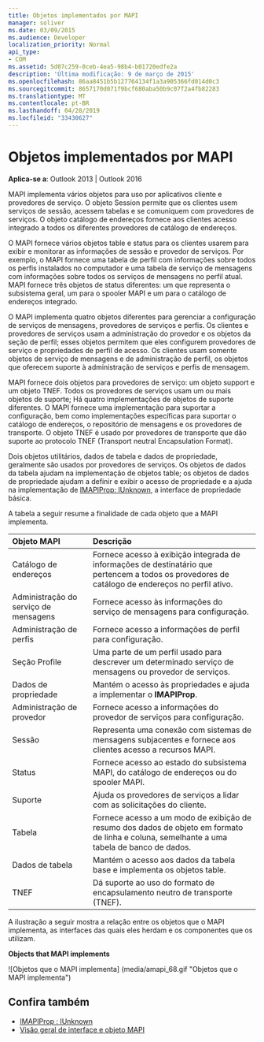 ```yaml
---
title: Objetos implementados por MAPI
manager: soliver
ms.date: 03/09/2015
ms.audience: Developer
localization_priority: Normal
api_type:
- COM
ms.assetid: 5d07c259-0ceb-4ea5-98b4-b01720edfe2a
description: 'Última modificação: 9 de março de 2015'
ms.openlocfilehash: 86aa8451b5b127764134f1a3a905366fd014d0c3
ms.sourcegitcommit: 8657170d071f9bcf680aba50b9c07f2a4fb82283
ms.translationtype: MT
ms.contentlocale: pt-BR
ms.lasthandoff: 04/28/2019
ms.locfileid: "33430627"
---
```

# <a name="mapi-implemented-objects"></a>Objetos implementados por MAPI
  
**Aplica-se a**: Outlook 2013 | Outlook 2016 
  
MAPI implementa vários objetos para uso por aplicativos cliente e provedores de serviço. O objeto Session permite que os clientes usem serviços de sessão, acessem tabelas e se comuniquem com provedores de serviços. O objeto catálogo de endereços fornece aos clientes acesso integrado a todos os diferentes provedores de catálogo de endereços. 
  
O MAPI fornece vários objetos table e status para os clientes usarem para exibir e monitorar as informações de sessão e provedor de serviços. Por exemplo, o MAPI fornece uma tabela de perfil com informações sobre todos os perfis instalados no computador e uma tabela de serviço de mensagens com informações sobre todos os serviços de mensagens no perfil atual. MAPI fornece três objetos de status diferentes: um que representa o subsistema geral, um para o spooler MAPI e um para o catálogo de endereços integrado. 
  
O MAPI implementa quatro objetos diferentes para gerenciar a configuração de serviços de mensagens, provedores de serviços e perfis. Os clientes e provedores de serviços usam a administração do provedor e os objetos da seção de perfil; esses objetos permitem que eles configurem provedores de serviço e propriedades de perfil de acesso. Os clientes usam somente objetos de serviço de mensagens e de administração de perfil, os objetos que oferecem suporte à administração de serviços e perfis de mensagem. 
  
MAPI fornece dois objetos para provedores de serviço: um objeto support e um objeto TNEF. Todos os provedores de serviços usam um ou mais objetos de suporte; Há quatro implementações de objetos de suporte diferentes. O MAPI fornece uma implementação para suportar a configuração, bem como implementações específicas para suportar o catálogo de endereços, o repositório de mensagens e os provedores de transporte. O objeto TNEF é usado por provedores de transporte que dão suporte ao protocolo TNEF (Transport neutral Encapsulation Format).
  
Dois objetos utilitários, dados de tabela e dados de propriedade, geralmente são usados por provedores de serviços. Os objetos de dados da tabela ajudam na implementação de objetos table; os objetos de dados de propriedade ajudam a definir e exibir o acesso de propriedade e a ajuda na implementação de [IMAPIProp: IUnknown](imapipropiunknown.md), a interface de propriedade básica. 
  
A tabela a seguir resume a finalidade de cada objeto que a MAPI implementa.
  
|**Objeto MAPI**|**Descrição**|
|:-----|:-----|
|Catálogo de endereços  <br/> |Fornece acesso à exibição integrada de informações de destinatário que pertencem a todos os provedores de catálogo de endereços no perfil ativo.  <br/> |
|Administração do serviço de mensagens  <br/> |Fornece acesso às informações do serviço de mensagens para configuração.  <br/> |
|Administração de perfis  <br/> |Fornece acesso a informações de perfil para configuração.  <br/> |
|Seção Profile  <br/> |Uma parte de um perfil usado para descrever um determinado serviço de mensagens ou provedor de serviços.  <br/> |
|Dados de propriedade  <br/> |Mantém o acesso às propriedades e ajuda a implementar o **IMAPIProp**.  <br/> |
|Administração de provedor  <br/> |Fornece acesso a informações do provedor de serviços para configuração.  <br/> |
|Sessão  <br/> |Representa uma conexão com sistemas de mensagens subjacentes e fornece aos clientes acesso a recursos MAPI.  <br/> |
|Status  <br/> |Fornece acesso ao estado do subsistema MAPI, do catálogo de endereços ou do spooler MAPI.  <br/> |
|Suporte  <br/> |Ajuda os provedores de serviços a lidar com as solicitações do cliente.  <br/> |
|Tabela  <br/> |Fornece acesso a um modo de exibição de resumo dos dados de objeto em formato de linha e coluna, semelhante a uma tabela de banco de dados.  <br/> |
|Dados de tabela  <br/> |Mantém o acesso aos dados da tabela base e implementa os objetos table.  <br/> |
|TNEF  <br/> |Dá suporte ao uso do formato de encapsulamento neutro de transporte (TNEF).  <br/> |
   
A ilustração a seguir mostra a relação entre os objetos que o MAPI implementa, as interfaces das quais eles herdam e os componentes que os utilizam. 
  
**Objects that MAPI implements**
  
![Objetos que o MAPI implementa] (media/amapi_68.gif "Objetos que o MAPI implementa")
  
## <a name="see-also"></a>Confira também

- [IMAPIProp : IUnknown](imapipropiunknown.md)
- [Visão geral de interface e objeto MAPI](mapi-object-and-interface-overview.md)

